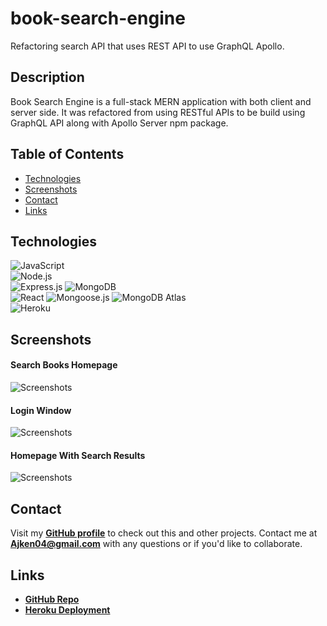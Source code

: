 # book-search-engine

Refactoring search API that uses REST API to use GraphQL Apollo.

## Description
Book Search Engine is a full-stack MERN application with both client and server side. It was refactored from using RESTful APIs to be build using GraphQL API along with Apollo Server npm package.

## Table of Contents
* [Technologies](#technologies)
* [Screenshots](#screenshots)
* [Contact](#contact)
* [Links](#links)

## Technologies
![JavaScript](https://img.shields.io/badge/JavaScript-F7DF1E?style=for-the-badge&logo=javascript&logoColor=black)  
![Node.js](https://img.shields.io/badge/Node.js-43853D?style=for-the-badge&logo=node.js&logoColor=white)  
![Express.js](https://img.shields.io/badge/Express.js-404D59?style=for-the-badge)
![MongoDB](https://img.shields.io/badge/MongoDB-4EA94B?style=for-the-badge&logo=mongodb&logoColor=white)  
![React](https://img.shields.io/badge/React-20232A?style=for-the-badge&logo=react&logoColor=61DAFB) 
![Mongoose.js](https://img.shields.io/badge/Mongoose.js-880000?style=for-the-badge) 
![MongoDB Atlas](https://img.shields.io/badge/MongoDB%20Atlas-4EA94B?style=for-the-badge&logo=mongodb&logoColor=white)   
![Heroku](https://img.shields.io/badge/Heroku-430098?style=for-the-badge&logo=heroku&logoColor=white)  

## Screenshots
#### Search Books Homepage
![Screenshots](./client/src/assets/searchbooks-page-ss.png)
#### Login Window 
![Screenshots](./client/src/assets/login-page-searchbooks-ss.png)
#### Homepage With Search Results
![Screenshots](./client/src/assets/searchedbooks-ss.png)

## Contact 
Visit my **[GitHub profile](https://github.com/Aken00/)** to check out this and other projects.
Contact me at **Ajken04@gmail.com** with any questions or if you'd like to collaborate.

## Links
- **[GitHub Repo](https://github.com/Aken00/book-search-engine)**
- **[Heroku Deployment](https://book-search-reafactor.herokuapp.com/)**